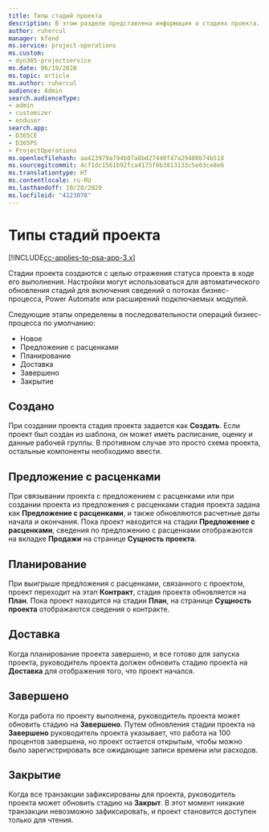 ```yaml
---
title: Типы стадий проекта
description: В этом разделе представлена информация о стадиях проекта.
author: ruhercul
manager: kfend
ms.service: project-operations
ms.custom:
- dyn365-projectservice
ms.date: 06/19/2020
ms.topic: article
ms.author: ruhercul
audience: Admin
search.audienceType:
- admin
- customizer
- enduser
search.app:
- D365CE
- D365PS
- ProjectOperations
ms.openlocfilehash: aa423979a794b07a8bd27440f47a29480b74b518
ms.sourcegitcommit: 4cf1dc1561b92fca4175f0b3813133c5e63ce8e6
ms.translationtype: HT
ms.contentlocale: ru-RU
ms.lasthandoff: 10/28/2020
ms.locfileid: "4123078"
---
```

# <a name="project-stage-types"></a>Типы стадий проекта 

[!INCLUDE[cc-applies-to-psa-app-3.x](../includes/cc-applies-to-psa-app-3x.md)]

Стадии проекта создаются с целью отражения статуса проекта в ходе его выполнения. Настройки могут использоваться для автоматического обновления стадий для включения сведений о потоках бизнес-процесса, Power Automate или расширений подключаемых модулей.

Следующие этапы определены в последовательности операций бизнес-процесса по умолчанию:

- Новое
- Предложение с расценками
- Планирование
- Доставка
- Завершено
- Закрытие 

## <a name="new"></a>Создано

При создании проекта стадия проекта задается как **Создать**. Если проект был создан из шаблона, он может иметь расписание, оценку и данные рабочей группы. В противном случае это просто схема проекта, остальные компоненты необходимо ввести.

## <a name="quote"></a>Предложение с расценками

При связывании проекта с предложением с расценками или при создании проекта из предложения с расценками стадия проекта задана как **Предложение с расценками**, и также обновляются расчетные даты начала и окончания. Пока проект находится на стадии **Предложение с расценками**, сведения по предложению с расценками отображаются на вкладке **Продажи** на странице **Сущность проекта**.

## <a name="plan"></a>Планирование

При выигрыше предложения с расценками, связанного с проектом, проект переходит на этап **Контракт**, стадия проекта обновляется на **План**. Пока проект находится на стадии **План**, на странице **Сущность проекта** отображаются сведения о контракте.

## <a name="deliver"></a>Доставка

Когда планирование проекта завершено, и все готово для запуска проекта, руководитель проекта должен обновить стадию проекта на **Доставка** для отображения того, что проект начался.

## <a name="complete"></a>Завершено 

Когда работа по проекту выполнена, руководитель проекта может обновить стадию на **Завершено**. Путем обновления стадии проекта на **Завершено** руководитель проекта указывает, что работа на 100 процентов завершена, но проект остается открытым, чтобы можно было зарегистрировать все ожидающие записи времени или расходов.

## <a name="close"></a>Закрытие

Когда все транзакции зафиксированы для проекта, руководитель проекта может обновить стадию на **Закрыт**. В этот момент никакие транзакции невозможно зафиксировать, и проект становится доступен только для чтения.
